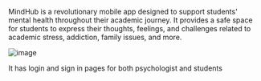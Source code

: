 MindHub is a revolutionary mobile app designed to support students' mental health throughout their academic journey.
It provides a safe space for students to express their thoughts, feelings, 
and challenges related to academic stress, addiction, family issues, and more.



![image](https://github.com/etsuamb/Hackaton_project/assets/150803173/fc5fae5e-b324-4faa-bb0a-566b01de6f3c)



It has login and sign in pages for both psychologist and students




